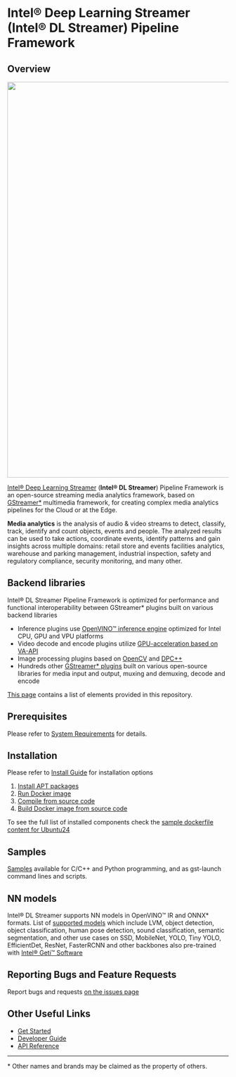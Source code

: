 # Intel® Deep Learning Streamer (Intel® DL Streamer) Pipeline Framework

## Overview
<div align="center"><img src="intro.gif" width=900/></div>

[Intel® Deep Learning Streamer](https://dlstreamer.github.io) (**Intel® DL Streamer**) Pipeline Framework is an open-source streaming media analytics framework, based on [GStreamer*](https://gstreamer.freedesktop.org) multimedia framework, for creating complex media analytics pipelines for the Cloud or at the Edge.

**Media analytics** is the analysis of audio & video streams to detect, classify, track, identify and count objects, events and people. The analyzed results can be used to take actions, coordinate events, identify patterns and gain insights across multiple domains: retail store and events facilities analytics, warehouse and parking management, industrial inspection, safety and regulatory compliance, security monitoring, and many other.

## Backend libraries
Intel® DL Streamer Pipeline Framework is optimized for performance and functional interoperability between GStreamer* plugins built on various backend libraries
* Inference plugins use [OpenVINO™ inference engine](https://docs.openvino.ai) optimized for Intel CPU, GPU and VPU platforms
* Video decode and encode plugins utilize [GPU-acceleration based on VA-API](https://github.com/GStreamer/gstreamer-vaapi)
* Image processing plugins based on [OpenCV](https://opencv.org/) and [DPC++](https://www.intel.com/content/www/us/en/develop/documentation/oneapi-programming-guide/top/oneapi-programming-model/data-parallel-c-dpc.html)
* Hundreds other [GStreamer* plugins](https://gstreamer.freedesktop.org/documentation/plugins_doc.html) built on various open-source libraries for media input and output, muxing and demuxing, decode and encode

[This page](https://dlstreamer.github.io/elements/elements.html) contains a list of elements provided in this repository.

## Prerequisites
Please refer to [System Requirements](https://dlstreamer.github.io/get_started/system_requirements.html) for details.

## Installation
Please refer to [Install Guide](https://dlstreamer.github.io/get_started/install/install_guide_ubuntu.html) for installation options
1. [Install APT packages](https://dlstreamer.github.io/get_started/install/install_guide_ubuntu.html#option-1-install-intel-dl-streamer-pipeline-framework-from-debian-packages-using-apt-repository)
2. [Run Docker image](https://dlstreamer.github.io/get_started/install/install_guide_ubuntu.html#option-2-install-docker-image-from-docker-hub-and-run-it)
3. [Compile from source code](https://dlstreamer.github.io/dev_guide/advanced_install/advanced_install_guide_compilation.html)
4. [Build Docker image from source code](https://dlstreamer.github.io/dev_guide/advanced_install/advanced_build_docker_image.html)

To see the full list of installed components check the [sample dockerfile content for Ubuntu24](https://raw.githubusercontent.com/open-edge-platform/edge-ai-libraries/refs/heads/main/libraries/dl-streamer/docker/dlstreamer_dev_ubuntu24.Dockerfile)

## Samples
[Samples](https://github.com/open-edge-platform/edge-ai-libraries/tree/main/libraries/dl-streamer/samples) available for C/C++ and Python programming, and as gst-launch command lines and scripts. 

## NN models
Intel® DL Streamer supports NN models in OpenVINO™ IR and ONNX* formats.
List of [supported models](<https://dlstreamer.github.io/supported_models.html>) which include LVM, object detection, object classification, human pose detection, sound classification, semantic segmentation, and other use cases on SSD, MobileNet, YOLO, Tiny YOLO, EfficientDet, ResNet, FasterRCNN and other backbones also pre-trained with [Intel® Geti™ Software](<https://www.intel.com/content/www/us/en/developer/tools/tiber/edge-platform/model-builder.html>)

## Reporting Bugs and Feature Requests
Report bugs and requests [on the issues page](https://github.com/open-edge-platform/edge-ai-libraries/issues)

## Other Useful Links
* [Get Started](https://dlstreamer.github.io/get_started/get_started_index.html)
* [Developer Guide](https://dlstreamer.github.io/dev_guide/dev_guide_index.html)
* [API Reference](https://dlstreamer.github.io/api_ref/api_reference.html)

---
\* Other names and brands may be claimed as the property of others.
